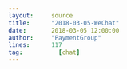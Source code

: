 ```yaml
---
layout:     source 
title:      "2018-03-05-WeChat"
date:       2018-03-05 12:00:00
author:     "PaymentGroup"
lines:      117 
tag:		  [chat]
---
```

